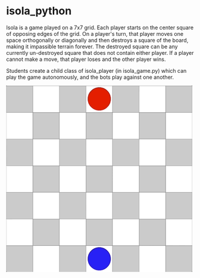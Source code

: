 # isola_python

Isola is a game played on a 7x7 grid. Each player starts on the center square of opposing edges of the grid. On a player's turn, that player moves one space orthogonally or diagonally and then destroys a square of the board, making it impassible terrain forever. The destroyed square can be any currently un-destroyed square that does not contain either player. If a player cannot make a move, that player loses and the other player wins.

Students create a child class of isola_player (in isola_game.py) which can play the game autonomously, and the bots play against one another.

![alt text](https://github.com/ejkaplan/isola_python/blob/master/isola.gif "Two isola bots play a game")
